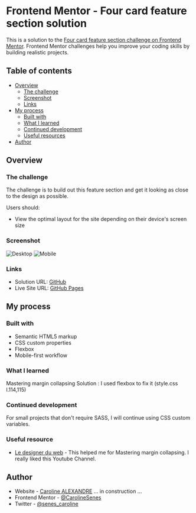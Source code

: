 # Frontend Mentor - Four card feature section solution

This is a solution to the [Four card feature section challenge on Frontend Mentor](https://www.frontendmentor.io/challenges/four-card-feature-section-weK1eFYK). Frontend Mentor challenges help you improve your coding skills by building realistic projects. 

## Table of contents

- [Overview](#overview)
  - [The challenge](#the-challenge)
  - [Screenshot](#screenshot)
  - [Links](#links)
- [My process](#my-process)
  - [Built with](#built-with)
  - [What I learned](#what-i-learned)
  - [Continued development](#continued-development)
  - [Useful resources](#useful-resources)
- [Author](#author)

## Overview

### The challenge

The challenge is to build out this feature section and get it looking as close to the design as possible.

Users should:

- View the optimal layout for the site depending on their device's screen size

### Screenshot

![Desktop](https://github.com/CarolineSenes/-Integration_maquette-_Four_card_feature_section/blob/master/design/screenshot_desktop.png)
![Mobile](https://github.com/CarolineSenes/-Integration_maquette-_Four_card_feature_section/blob/master/design/screenshot_mobile.png)



### Links

- Solution URL: [GitHub](https://github.com/CarolineSenes/-Integration_maquette-_Four_card_feature_section)
- Live Site URL: [GitHub Pages](https://carolinesenes.github.io/-Integration_maquette-_Four_card_feature_section/)

## My process

### Built with

- Semantic HTML5 markup
- CSS custom properties
- Flexbox
- Mobile-first workflow


### What I learned

Mastering margin collapsing
Solution : I used flexbox to fix it (style.css l.114,115)



### Continued development

For small projects that don't require SASS, I will continue using CSS custom variables.

### Useful resource

- [Le designer du web](https://youtu.be/kKmarw-fHfg) - This helped me for Mastering margin collapsing. I really liked this Youtube Channel.


## Author

- Website - [Caroline ALEXANDRE](https://www.carolinealexandre.fr) ... in construction ...
- Frontend Mentor - [@CarolineSenes](https://www.frontendmentor.io/profile/CarolineSenes)
- Twitter - [@senes_caroline](https://twitter.com/senes_caroline)
